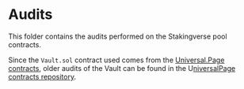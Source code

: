 # Audits

This folder contains the audits performed on the Stakingverse pool contracts.

Since the `Vault.sol` contract used comes from the [Universal.Page contracts](https://github.com/Universal-Page/contracts), older audits of the Vault can be found in the U[niversalPage contracts repository](https://github.com/Universal-Page/contracts/tree/main/audits).

